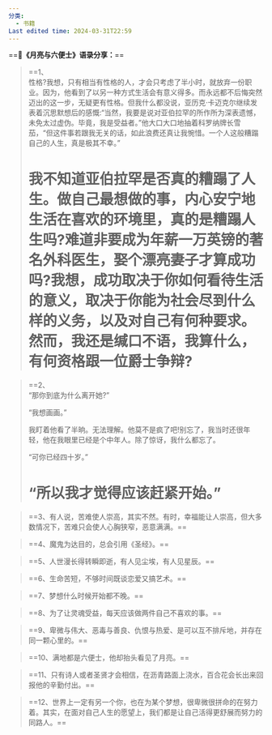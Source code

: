 ```yaml
---
分类:
  - 书籍
Last edited time: 2024-03-31T22:59
---
```

  

==**📖《月亮与六便士》语录分享：**==

  

> ==1、  
> 性格?我想，只有相当有性格的人，才会只考虑了半小时，就放弃一份职业。因为，他看到了以另一种方式生活会有意义得多。而永远都不后悔突然迈出的这一步，无疑更有性格。但我什么都没说，亚历克·卡迈克尔继续发表着沉思默想后的感慨:“当然，我要是说对亚伯拉罕的所作所为深表遗憾，未免太过虚伪。毕竟，我是受益者。”他大口大口地抽着科罗纳牌长雪茄，“但这件事若跟我无关的话，如此浪费还真让我惋惜。一个人这般糟蹋自己的人生，真是极其不幸。”  
>   
> 我不知道亚伯拉罕是否真的糟蹋了人生。做自己最想做的事，内心安宁地生活在喜欢的环境里，真的是糟蹋人生吗?难道非要成为年薪一万英镑的著名外科医生，娶个漂亮妻子才算成功吗?我想，成功取决于你如何看待生活的意义，取决于你能为社会尽到什么样的义务，以及对自己有何种要求。然而，我还是缄口不语，我算什么，有何资格跟一位爵士争辩?  
> ==

> ==2、  
> “那你到底为什么离开她?”  
>   
> “我想画画。”  
>   
> 我盯着他看了半晌。无法理解。他莫不是疯了吧!别忘了，我当时还很年轻，他在我眼里已经是个中年人。除了惊讶，我什么都忘了。  
>   
> “可你已经四十岁。”  
>   
> “所以我才觉得应该赶紧开始。”  
> ==

> ==3、有人说，苦难使人崇高，其实不然。有时，幸福能让人崇高，但大多数情况下，苦难只会使人心胸狭窄，恶意满满。==

> ==4、魔鬼为达目的，总会引用《圣经》。==

> ==5、人世漫长得转瞬即逝，有人见尘埃，有人见星辰。==

> ==6、生命苦短，不够时间既谈恋爱又搞艺术。==

> ==7、梦想什么时候开始都不晚。==

> ==8、为了让灵魂受益，每天应该做两件自己不喜欢的事。==

> ==9、卑微与伟大、恶毒与善良、仇恨与热爱、是可以互不排斥地，并存在同一颗心里的。==

> ==10、满地都是六便士，他却抬头看见了月亮。==

> ==11、只有诗人或者圣贤才会相信，在沥青路面上浇水，百合花会长出来回报他的辛勤付出。==

> ==12、世界上一定有另一个你，也在为某个梦想，很卑微很拼命的在努力着。其实，在面对自己人生的愿望上，我们都是让自己活得更舒展而努力的同路人。==